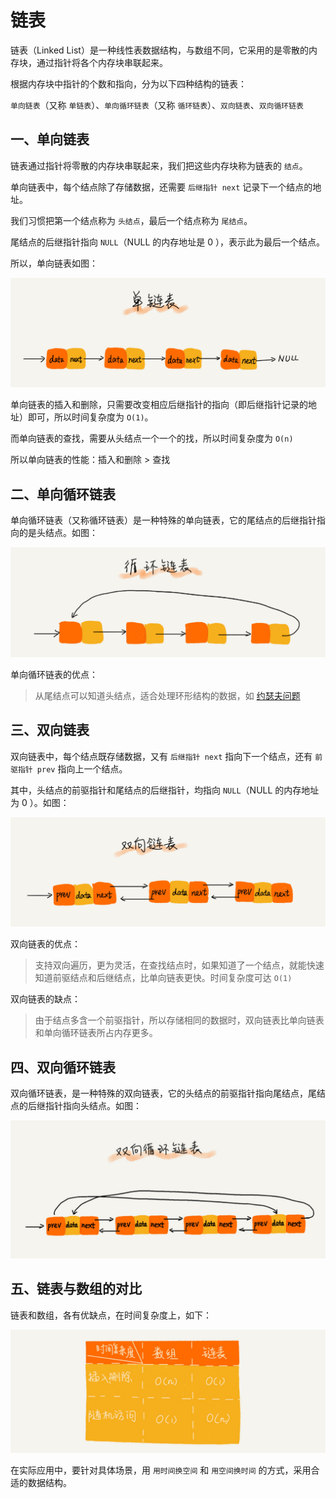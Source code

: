 # 链表

链表（Linked List）是一种线性表数据结构，与数组不同，它采用的是零散的内存块，通过指针将各个内存块串联起来。

根据内存块中指针的个数和指向，分为以下四种结构的链表：

`单向链表`（又称 `单链表`）、`单向循环链表`（又称 `循环链表`）、`双向链表`、`双向循环链表`

## 一、单向链表

链表通过指针将零散的内存块串联起来，我们把这些内存块称为链表的 `结点`。

单向链表中，每个结点除了存储数据，还需要 `后继指针 next` 记录下一个结点的地址。

我们习惯把第一个结点称为 `头结点`，最后一个结点称为 `尾结点`。

尾结点的后继指针指向 `NULL`（NULL 的内存地址是 0 ），表示此为最后一个结点。

所以，单向链表如图：

![单向链表](img/singly-linked-list.jpg)

单向链表的插入和删除，只需要改变相应后继指针的指向（即后继指针记录的地址）即可，所以时间复杂度为 `O(1)`。

而单向链表的查找，需要从头结点一个一个的找，所以时间复杂度为 `O(n)`

所以单向链表的性能：插入和删除 > 查找

## 二、单向循环链表

单向循环链表（又称循环链表）是一种特殊的单向链表，它的尾结点的后继指针指向的是头结点。如图：

![单向循环链表](img/singly-loop-linked-list.jpg)

单向循环链表的优点：

> 从尾结点可以知道头结点，适合处理环形结构的数据，如 [约瑟夫问题](https://baike.baidu.com/item/%E7%BA%A6%E7%91%9F%E5%A4%AB%E9%97%AE%E9%A2%98/3857719?fr=aladdin)

## 三、双向链表

双向链表中，每个结点既存储数据，又有 `后继指针 next` 指向下一个结点，还有 `前驱指针 prev` 指向上一个结点。

其中，头结点的前驱指针和尾结点的后继指针，均指向 `NULL`（NULL 的内存地址为 0 ）。如图：

![双向链表](img/double-linked-list.jpg)

双向链表的优点：

> 支持双向遍历，更为灵活，在查找结点时，如果知道了一个结点，就能快速知道前驱结点和后继结点，比单向链表更快。时间复杂度可达 `O(1)`

双向链表的缺点：

> 由于结点多含一个前驱指针，所以存储相同的数据时，双向链表比单向链表和单向循环链表所占内存更多。

## 四、双向循环链表

双向循环链表，是一种特殊的双向链表，它的头结点的前驱指针指向尾结点，尾结点的后继指针指向头结点。如图：

![双向循环链表](img/double-loop-linked-list.jpg)

## 五、链表与数组的对比

链表和数组，各有优缺点，在时间复杂度上，如下：

![链表与数组的对比](img/linked-list-compare-array.jpg)

在实际应用中，要针对具体场景，用 `用时间换空间` 和 `用空间换时间` 的方式，采用合适的数据结构。